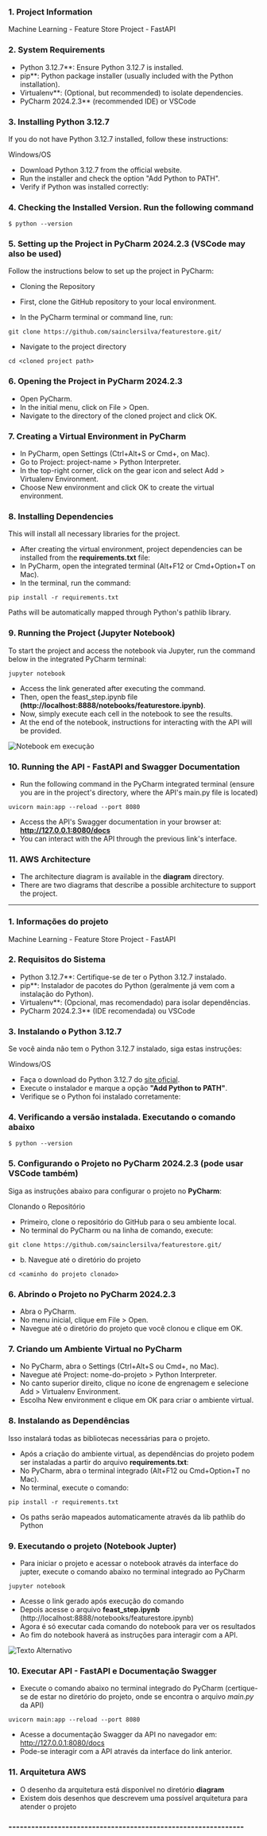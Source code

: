 ### 1. Project Information

Machine Learning - Feature Store Project - FastAPI

### 2. System Requirements

- Python 3.12.7**: Ensure Python 3.12.7 is installed.
- pip**: Python package installer (usually included with the Python installation).
- Virtualenv**: (Optional, but recommended) to isolate dependencies.
- PyCharm 2024.2.3** (recommended IDE) or VSCode

### 3. Installing Python 3.12.7

If you do not have Python 3.12.7 installed, follow these instructions:

Windows/OS

- Download Python 3.12.7 from the official website.
- Run the installer and check the option "Add Python to PATH".
- Verify if Python was installed correctly:

### 4. Checking the Installed Version. Run the following command

`
$ python --version
`

### 5. Setting up the Project in PyCharm 2024.2.3 (VSCode may also be used)

Follow the instructions below to set up the project in PyCharm:

- Cloning the Repository

- First, clone the GitHub repository to your local environment.
- In the PyCharm terminal or command line, run:

`
git clone https://github.com/sainclersilva/featurestore.git/
`

- Navigate to the project directory

`
cd <cloned project path>
`

### 6. Opening the Project in PyCharm 2024.2.3

- Open PyCharm.
- In the initial menu, click on File > Open.
- Navigate to the directory of the cloned project and click OK.

### 7. Creating a Virtual Environment in PyCharm

- In PyCharm, open Settings (Ctrl+Alt+S or Cmd+, on Mac).
- Go to Project: project-name > Python Interpreter.
- In the top-right corner, click on the gear icon and select Add > Virtualenv Environment.
- Choose New environment and click OK to create the virtual environment.

### 8. Installing Dependencies

This will install all necessary libraries for the project.

- After creating the virtual environment, project dependencies can be installed 
  from the **requirements.txt** file:
- In PyCharm, open the integrated terminal (Alt+F12 or Cmd+Option+T on Mac).
- In the terminal, run the command:

`
pip install -r requirements.txt
`

Paths will be automatically mapped through Python's pathlib library.

### 9. Running the Project (Jupyter Notebook)

To start the project and access the notebook via Jupyter, 
run the command below in the integrated PyCharm terminal:

`
jupyter notebook
`

- Access the link generated after executing the command.
- Then, open the feast_step.ipynb file **(http://localhost:8888/notebooks/featurestore.ipynb)**.
- Now, simply execute each cell in the notebook to see the results.
- At the end of the notebook, instructions for interacting with the API will be provided.

![Notebook em execução](images/notebook.png)

### 10. Running the API - FastAPI and Swagger Documentation

- Run the following command in the PyCharm integrated terminal (ensure you are in the project's 
<api> directory, where the API's main.py file is located)

`
uvicorn main:app --reload --port 8080
`

- Access the API's Swagger documentation in your browser at: **http://127.0.0.1:8080/docs**
- You can interact with the API through the previous link's interface.

### 11. AWS Architecture

- The architecture diagram is available in the **diagram** directory.
- There are two diagrams that describe a possible architecture to support the project.


-----------------------------------------------------------------------


### 1. Informações do projeto
Machine Learning - Feature Store Project - FastAPI

### 2. Requisitos do Sistema

- Python 3.12.7**: Certifique-se de ter o Python 3.12.7 instalado. 
- pip**: Instalador de pacotes do Python (geralmente já vem com a instalação do Python).
- Virtualenv**: (Opcional, mas recomendado) para isolar dependências.
- PyCharm 2024.2.3** (IDE recomendada) ou VSCode


### 3. Instalando o Python 3.12.7
Se você ainda não tem o Python 3.12.7 instalado, siga estas instruções:

Windows/OS

- Faça o download do Python 3.12.7 do [site oficial](https://www.python.org/downloads/release/python-3127/).
- Execute o instalador e marque a opção **"Add Python to PATH"**.
- Verifique se o Python foi instalado corretamente:

### 4. Verificando a versão instalada. Executando o comando abaixo

`
$ python --version
`

### 5. Configurando o Projeto no PyCharm 2024.2.3 (pode usar VSCode também)
Siga as instruções abaixo para configurar o projeto no **PyCharm**:

Clonando o Repositório

- Primeiro, clone o repositório do GitHub para o seu ambiente local. 
- No terminal do PyCharm ou na linha de comando, execute:

`
git clone https://github.com/sainclersilva/featurestore.git/
`

- b. Navegue até o diretório do projeto

`
cd <caminho do projeto clonado>
`

### 6. Abrindo o Projeto no PyCharm 2024.2.3

- Abra o PyCharm.
- No menu inicial, clique em File > Open.
- Navegue até o diretório do projeto que você clonou e clique em OK.

### 7. Criando um Ambiente Virtual no PyCharm

- No PyCharm, abra o Settings (Ctrl+Alt+S ou Cmd+, no Mac).
- Navegue até Project: nome-do-projeto > Python Interpreter.
- No canto superior direito, clique no ícone de engrenagem e selecione Add > Virtualenv Environment.
- Escolha New environment e clique em OK para criar o ambiente virtual.


### 8. Instalando as Dependências
Isso instalará todas as bibliotecas necessárias para o projeto.

- Após a criação do ambiente virtual, as dependências do projeto podem 
  ser instaladas a partir do arquivo **requirements.txt**:
- No PyCharm, abra o terminal integrado (Alt+F12 ou Cmd+Option+T no Mac).
- No terminal, execute o comando:

`
pip install -r requirements.txt
`

- Os paths serão mapeados automaticamente através da lib pathlib do Python

### 9. Executando o projeto (Notebook Jupter)

- Para iniciar o projeto e acessar o notebook através da interface do jupter,
execute o comando abaixo no terminal integrado ao PyCharm

`
jupyter notebook
`

- Acesse o link gerado após execução do comando
- Depois acesse o arquivo **feast_step.ipynb** (http://localhost:8888/notebooks/featurestore.ipynb)
- Agora é só executar cada comando do notebook para ver os resultados
- Ao fim do notebook haverá as instruções para interagir com a API.

![Texto Alternativo](https://github.com/sainclersilva/featurestore/tree/main/images/notebook.png)


### 10. Executar API - FastAPI e Documentação Swagger

- Execute o comando abaixo no terminal integrado do PyCharm
  (certique-se de estar no diretório <api> do projeto, onde se encontra o arquivo *main.py* da API)

`
uvicorn main:app --reload --port 8080
`

- Acesse a documentação Swagger da API no navegador em: http://127.0.0.1:8080/docs
- Pode-se interagir com a API através da interface do link anterior.

### 11. Arquitetura AWS

- O desenho da arquitetura está disponível no diretório **diagram**
- Existem dois desenhos que descrevem uma possível arquitetura para atender o projeto

### -------------------------------------------------------------- ###